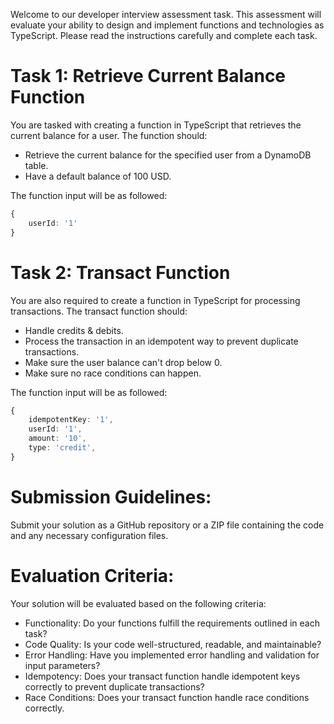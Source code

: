 Welcome to our developer interview assessment task. This assessment will evaluate your ability to design and implement functions and technologies as TypeScript. Please read the instructions carefully and complete each task.

# Task 1: Retrieve Current Balance Function

You are tasked with creating a function in TypeScript that retrieves the current balance for a user. The function should:

- Retrieve the current balance for the specified user from a DynamoDB table.
- Have a default balance of 100 USD.

The function input will be as followed:

```ts
{
	userId: '1'
}
```

# Task 2: Transact Function

You are also required to create a function in TypeScript for processing transactions. The transact function should:

- Handle credits & debits.
- Process the transaction in an idempotent way to prevent duplicate transactions.
- Make sure the user balance can't drop below 0.
- Make sure no race conditions can happen.

The function input will be as followed:

```ts
{
	idempotentKey: '1',
	userId: '1',
	amount: '10',
	type: 'credit',
}
```

# Submission Guidelines:

Submit your solution as a GitHub repository or a ZIP file containing the code and any necessary configuration files.

# Evaluation Criteria:

Your solution will be evaluated based on the following criteria:

- Functionality: Do your functions fulfill the requirements outlined in each task?
- Code Quality: Is your code well-structured, readable, and maintainable?
- Error Handling: Have you implemented error handling and validation for input parameters?
- Idempotency: Does your transact function handle idempotent keys correctly to prevent duplicate transactions?
- Race Conditions: Does your transact function handle race conditions correctly.
